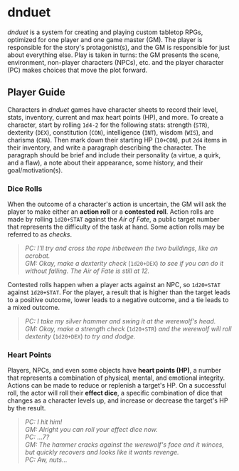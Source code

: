 # dnduet

_dnduet_ is a system for creating and playing custom tabletop RPGs, optimized for one player and one game master (GM). The player is responsible for the story's protagonist(s), and the GM is responsible for just about everything else. Play is taken in turns: the GM presents the scene, environment, non-player characters (NPCs), etc. and the player character (PC) makes choices that move the plot forward.

## Player Guide

Characters in _dnduet_ games have character sheets to record their level, stats, inventory, current and max heart points (HP), and more. To create a character, start by rolling `1d4-2` for the following stats: strength (`STR`), dexterity (`DEX`), constitution (`CON`), intelligence (`INT`), wisdom (`WIS`), and charisma (`CHA`). Then mark down their starting HP (`10+CON`), put `2d4` items in their inventory, and write a paragraph describing the character. The paragraph should be brief and include their personality (a virtue, a quirk, and a flaw), a note about their appearance, some history, and their goal/motivation(s).

### Dice Rolls

When the outcome of a character's action is uncertain, the GM will ask the player to make either an **action roll** or a **contested roll**. Action rolls are made by rolling `1d20+STAT` against the _Air of Fate_, a public target number that represents the difficulty of the task at hand. Some action rolls may be referred to as _checks_.

> _PC: I'll try and cross the rope inbetween the two buildings, like an acrobat.<br/>
> GM: Okay, make a dexterity check_ (`1d20+DEX`) _to see if you can do it without falling. The Air of Fate is still at 12._

Contested rolls happen when a player acts against an NPC, so `1d20+STAT` against `1d20+STAT`. For the player, a result that is higher than the target leads to a positive outcome, lower leads to a negative outcome, and a tie leads to a mixed outcome.

> _PC: I take my silver hammer and swing it at the werewolf's head.<br/>
> GM: Okay, make a strength check_ (`1d20+STR`) _and the werewolf will roll dexterity_ (`1d20+DEX`) _to try and dodge.<br/>_

### Heart Points

Players, NPCs, and even some objects have **heart points (HP)**, a number that represents a combination of physical, mental, and emotional integrity. Actions can be made to reduce or replenish a target's HP. On a successful roll, the actor will roll their **effect dice**, a specific combination of dice that changes as a character levels up, and increase or decrease the target's HP by the result. 

> _PC: I hit him!<br/>
> GM: Alright you can roll your effect dice now.<br/>
> PC: ...7?<br/>
> GM: The hammer cracks against the werewolf's face and it winces, but quickly recovers and looks like it wants revenge.<br/>
> PC: Aw, nuts..._

